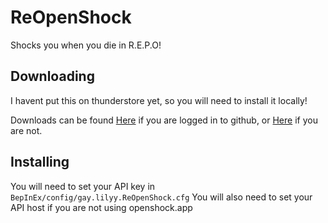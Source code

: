 ﻿# ReOpenShock

Shocks you when you die in R.E.P.O!

## Downloading

I havent put this on thunderstore yet, so you will need to install it locally!

Downloads can be found [Here](https://github.com/lillithkt/ReOpenShock/actions/workflows/build.yml) if you are logged in to github, or [Here](https://nightly.link/lillithkt/ReOpenShock/workflows/build/main/ReOpenShock.dll.zip) if you are not.

## Installing


You will need to set your API key in `BepInEx/config/gay.lilyy.ReOpenShock.cfg`
You will also need to set your API host if you are not using openshock.app